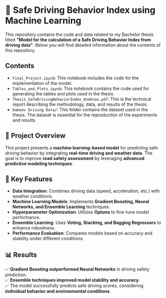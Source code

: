 # 🚗 Safe Driving Behavior Index using Machine Learning  

This repository contains the code and data related to my Bachelor thesis titled **"Model for the calculation of a Safe Driving Behavior Index from driving data"**. Below you will find detailed information about the contents of this repository.

## Contents

- `Final_Project.ipynb`: This notebook includes the code for the implementation of the model.
- `Tables_and_Plots.ipynb`: This notebook contains the code used for generating the tables and plots used in the thesis.
- `Thesis_SafeDrivingBehaviorIndex_Kneknas.pdf`: This is the technical report describing the methodology, data, and results of the thesis.
- `Damoov Driving Data/`: This folder contains the dataset used in the thesis. The dataset is essential for the reproduction of the experiments and results.


## 📖 Project Overview  
This project presents a **machine learning-based model** for predicting safe driving behavior by integrating **real-time driving and weather data**. The goal is to improve **road safety assessment** by leveraging **advanced predictive modeling techniques**.  

## 🚀 Key Features  
- **Data Integration**: Combines driving data (speed, acceleration, etc.) with weather conditions.  
- **Machine Learning Models**: Implements **Gradient Boosting, Neural Networks, and Ensemble Learning** techniques.  
- **Hyperparameter Optimization**: Utilizes **Optuna** to fine-tune model performance.  
- **Ensemble Learning**: Uses **Voting, Stacking, and Bagging Regressors** to enhance robustness.  
- **Performance Evaluation**: Compares models based on accuracy and stability under different conditions.  

## 📊 Results  
✅ **Gradient Boosting outperformed Neural Networks** in driving safety prediction.  
✅ **Ensemble techniques improved model stability and accuracy.**  
✅ The model successfully predicts safe driving scores, considering **individual behavior and environmental conditions**.  
